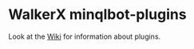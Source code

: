 WalkerX minqlbot-plugins
================

Look at the [Wiki](https://github.com/WalkerY/minqlbot-plugins/wiki) for information about plugins.
